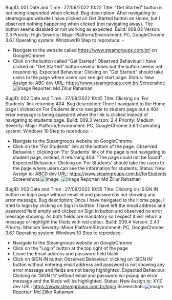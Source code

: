 BugID: 001
Date and Time : 27/09/2022 10:22
Title: "Get Started" button is not being responded when clicked.
Bug description: After navigating to steamgroups website I have clicked on Get Started button on Home, but I observed nothing happening when clicked (not navigating away). The button seems disabled or not working as expected.
Build: 009.03
Verson: 2.3
Priority: High
Severity: Major
Platform/Environment: PC, GoogleChrome 3.6.1
Operating system: Windows10
Step to reproduce: - 
- Navigate to the website called https://www.steamgroups.com.br/ on GoogleChrome
- Click on the button called "Get Started"
Observed Behaviour: I have clicked on "Get Started" button several times but the button seems not responding.
Expected Behaviour: Clicking on "Get Started" should take users to the page where users can see get start page.
Status: New
Assign to: ABC dev
URL: https://www.steamgroups.com.br/
Screenshot:![image](https://user-images.githubusercontent.com/96796051/192384512-9116405b-5915-4b4c-8306-d18a680deffb.png)
Reporter: Md Zillur Rahaman

BugID: 002
Date and Time : 27/09/2022 10:45
Title: Clicking on 'For Students' link returning 404.
Bug description: Once I navigated to the Home page I clicked on For Students link to navigate to student page but a 404 error message is being appeared when the link is clicked instead of navigating to students page.
Build: 009.3
Verson: 2.4
Priority: Medium
Severity: Major
Platform/Environment: PC, GoogleChrome 3.6.1
Operating system: Windows 10
Step to reproduce: - 
- Navigate to the Steamgroups website on GoogleChrome
- Click on the "For Students" link at the bottom of the page.
Observed Behaviour: clicking on 'For Students' link of the page is not navigating to student page, instead, it returning 404. "The page could not be found".
Expected Behaviour: Clicking on 'For Students' should take the users to the page where users can see the information for students.
Status: New
Assign to: ABCD dev
URL: https://www.steamgroups.com.br/forStudents
Screenshots:![image](https://user-images.githubusercontent.com/96796051/192395274-35ff85c9-a733-4466-abc8-38304e0102c0.png), ![image](https://user-images.githubusercontent.com/96796051/192395391-616364c9-c83b-42a4-b81a-1e1095b29067.png)
Reporter: Md Zillur Rahaman

BugID: 003
Date and Time : 27/09/2022 10:55
Title: Clicking on 'SIGN IN' button on login page without email id and password is not showing any error message.
Bug description: Once I have navigated to the Home page, I tried to login by clicking on Sign in buttton. I have left the email address and password field empty and clicked on Sign In button and observed no error message showing. As both fields are mandatory so I expect it will return a message or highlight the fileds with red colour.
Build: 009.4
Verson: 2.4.1
Priority: Medium
Severity: Minor
Platform/Environment: PC, GoogleChrome 3.6.1
Operating system: Windows 10
Step to reproduce: 
- Navigate to the Steamgroups website on GoogleChrome
- Click on the "Login" button at the top right of the page
- Leave the Email address and password field blank
- Click on SIGN IN button
Observed Behaviour: clicking on 'SIGN IN' button without entering email address and password is not showing any error message and fields are not being highlighted.
Expected Behaviour: Clicking on 'SIGN IN' without email and password wil popup an error message and the fileds will be highlighted.
Status: New
Assign to: XYZ dev
URL: https://www.steamgroups.com.br/login
Screenshots:![image](https://user-images.githubusercontent.com/96796051/192398987-ba3f9409-ec21-458e-899b-a00810fc968f.png)
Reporter: Md Zillur Rahaman
